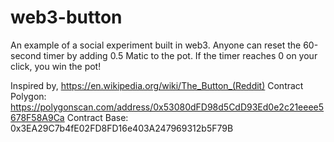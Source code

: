 # web3-button
An example of a social experiment built in web3. Anyone can reset the 60-second timer by adding 0.5 Matic to the pot. If the timer reaches 0 on your click, you win the pot!

Inspired by, https://en.wikipedia.org/wiki/The_Button_(Reddit)
Contract Polygon: https://polygonscan.com/address/0x53080dFD98d5CdD93Ed0e2c21eeee5678F58A9Ca
Contract Base: 0x3EA29C7b4fE02FD8FD16e403A247969312b5F79B
